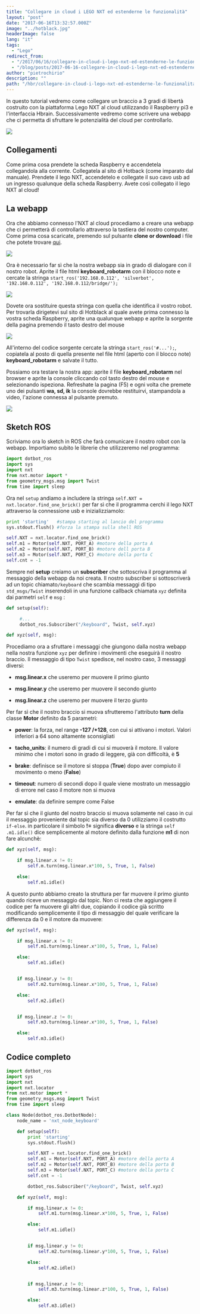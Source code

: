```yaml
---
title: "Collegare in cloud i LEGO NXT ed estenderne le funzionalità"
layout: "post"
date: "2017-06-16T13:32:57.000Z"
image: "../hotblack.jpg"
headerImage: false
lang: "it"
tags:
  - "Lego"
redirect_from:
  - "/2017/06/16/collegare-in-cloud-i-lego-nxt-ed-estenderne-le-funzionalita/"
  - "/blog/posts/2017-06-16-collegare-in-cloud-i-lego-nxt-ed-estenderne-le-funzionalita"
author: "pietrochirio"
description: ""
path: "/hbr/collegare-in-cloud-i-lego-nxt-ed-estenderne-le-funzionalita/"
---
```


In questo tutorial vedremo come collegare un braccio a 3 gradi di libertà costruito con la piattaforma Lego NXT al cloud utilizzando il Raspberry pi3 e l'interfaccia Hbrain. Successivamente vedremo come scrivere una webapp che ci permetta di sfruttare le potenzialità del cloud per controllarlo.

![](./27220202-9fdf2db6-5284-11e7-9fd3-85c078f423ce.jpg)

## Collegamenti

Come prima cosa prendete la scheda Raspberry e accendetela collegandola alla corrente. Collegatela al sito di Hotback (come imparato dal manuale). Prendete il lego NXT, accendetelo e collegate il suo cavo usb ad un ingresso qualunque della scheda Raspberry. Avete così collegato il lego NXT al cloud!

## La webapp

Ora che abbiamo connesso l'NXT al cloud procediamo a creare una webapp che ci permetterà di controllarlo attraverso la tastiera del nostro computer. Come prima cosa scaricate, premendo sul pulsante **clone or download** i file che potete trovare [qui](https://github.com/cynicalzero4/raspnxt).

![](./27223586-5bc4c21e-5291-11e7-8767-43ec9775e773.png)

Ora è necessario far sì che la nostra webapp sia in grado di dialogare con il nostro robot. Aprite il file html **keyboard_robotarm** con il blocco note e cercate la stringa `start_ros('192.168.0.112', 'silverbot', '192.168.0.112', '192.168.0.112/bridge/');`

![](./26968358-0a5e8afc-4d02-11e7-983e-038aeaf409b3.png)

Dovete ora sostituire questa stringa con quella che identifica il vostro robot. Per trovarla dirigetevi sul sito di Hotblack al quale avete prima connesso la vostra scheda Raspberry, aprite una qualunque webapp e aprite la sorgente della pagina premendo il tasto destro del mouse

![](./26968706-438104f8-4d03-11e7-97f7-96e6deb0a765.png)

All'interno del codice sorgente cercate la stringa `start_ros('#...');`, copiatela al posto di quella presente nel file html (aperto con il blocco note) **keyboard_robotarm** e salvate il tutto.

Possiamo ora testare la nostra app: aprite il file **keyboard_robotarm** nel browser e aprite la console cliccando col tasto destro del mouse e selezionando ispeziona. Refreshate la pagina (F5) e ogni volta che premete uno dei pulsanti **wa, sd, ik** la console dovrebbe restituirvi, stampandola a video, l'azione connessa al pulsante premuto.

![](./27224569-1c161e74-5296-11e7-824c-125534439931.png)

## Sketch ROS

Scriviamo ora lo sketch in ROS che farà comunicare il nostro robot con la webapp. Importiamo subito le librerie che utilizzeremo nel programma:

```python
import dotbot_ros
import sys
import nxt
from nxt.motor import *
from geometry_msgs.msg import Twist
from time import sleep
```

Ora nel `setup` andiamo a includere la stringa `self.NXT = nxt.locator.find_one_brick()` per far sì che il programma cerchi il lego NXT attraverso la connessione usb e inizializziamolo:

```python
print 'starting'   #stampa starting al lancio del programma
sys.stdout.flush() #forza la stampa sulla shell ROS

self.NXT = nxt.locator.find_one_brick()
self.m1 = Motor(self.NXT, PORT_A) #motore della porta A
self.m2 = Motor(self.NXT, PORT_B) #motore dell porta B
self.m3 = Motor(self.NXT, PORT_C) #motore della porta C
self.cnt = -1
```

Sempre nel **setup** creiamo un **subscriber** che sottoscriva il programma al messaggio della webapp da noi creata. Il nostro subscriber si sottoscriverà ad un topic chiamato`/keyboard` che scambia messaggi di tipo `std_msgs/Twist` inserendoli in una funzione callback chiamata `xyz` definita dai parmetri `self` e `msg` :

```python
def setup(self):

     #...
     dotbot_ros.Subscriber("/keyboard", Twist, self.xyz)

def xyz(self, msg):

```

Procediamo ora a sfruttare i messaggi che giungono dalla nostra webapp nella nostra funzione `xyz` per definire i movimenti che eseguirà il nostro braccio. Il messaggio di tipo `Twist` spedisce, nel nostro caso, 3 messaggi diversi:

- **msg.linear.x** che useremo per muovere il primo giunto

- **msg.linear.y** che useremo per muovere il secondo giunto

- **msg.linear.z** che useremo per muovere il terzo giunto

Per far sì che il nostro braccio si muova sfrutteremo l'attributo **turn** della classe **Motor** definito da 5 parametri:

- **power**: la forza, nel range **-127 /+128**, con cui si attivano i motori. Valori inferiori a 64 sono altamente sconsigliati

- **tacho_units**: il numero di gradi di cui si muoverà il motore. Il valore minimo che i motori sono in grado di leggere, già con difficoltà, è **5**

- **brake**: definisce se il motore si stoppa (**True**) dopo aver compiuto il movimento o meno (**False**)

- **timeout**: numero di secondi dopo il quale viene mostrato un messaggio di errore nel caso il motore non si muova

- **emulate**: da definire sempre come False

Per far sì che il giunto del nostro braccio si muova solamente nel caso in cui il messaggio proveniente dal topic sia diverso da 0 utilizziamo il costrutto `if-else`. in particolare il simbolo **!=** significa **diverso** e la stringa `self .m1.idle()` dice semplicemente al motore definito dalla funzione **m1** di non fare alcunchè:

```python
def xyz(self, msg):

    if msg.linear.x != 0:
        self.m.turn(msg.linear.x*100, 5, True, 1, False)

    else:
        self.m1.idle()
```

A questo punto abbiamo creato la struttura per far muovere il primo giunto quando riceve un messaggio dal topic. Non ci resta che aggiungere il codice per fa muovere gli altri due, copiando il codice già scritto modificando semplicemente il tipo di messaggio del quale verificare la differenza da 0 e il motore da muovere:

```python
def xyz(self, msg):

    if msg.linear.x != 0:
        self.m1.turn(msg.linear.x*100, 5, True, 1, False)

    else:
        self.m1.idle()


    if msg.linear.y != 0:
        self.m2.turn(msg.linear.x*100, 5, True, 1, False)

    else:
        self.m2.idle()


    if msg.linear.z != 0:
        self.m3.turn(msg.linear.x*100, 5, True, 1, False)

    else:
        self.m3.idle()
```

## Codice completo

```python
import dotbot_ros
import sys
import nxt
import nxt.locator
from nxt.motor import *
from geometry_msgs.msg import Twist
from time import sleep

class Node(dotbot_ros.DotbotNode):
    node_name = 'nxt_node_keyboard'

    def setup(self):
        print 'starting'
        sys.stdout.flush()

        self.NXT = nxt.locator.find_one_brick()
        self.m1 = Motor(self.NXT, PORT_A) #motore della porta A
        self.m2 = Motor(self.NXT, PORT_B) #motore della porta B
        self.m3 = Motor(self.NXT, PORT_C) #motore della porta C
        self.cnt = -1

        dotbot_ros.Subscriber("/keyboard", Twist, self.xyz)

    def xyz(self, msg):

        if msg.linear.x != 0:
            self.m1.turn(msg.linear.x*100, 5, True, 1, False)

        else:
            self.m1.idle()


        if msg.linear.y != 0:
            self.m2.turn(msg.linear.y*100, 5, True, 1, False)

        else:
            self.m2.idle()


        if msg.linear.z != 0:
            self.m3.turn(msg.linear.z*100, 5, True, 1, False)

        else:
            self.m3.idle()

```
